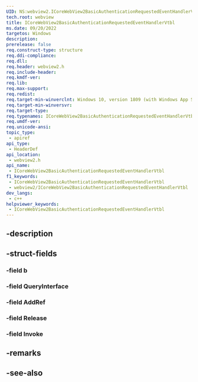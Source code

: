 ```yaml
---
UID: NS:webview2.ICoreWebView2BasicAuthenticationRequestedEventHandlerVtbl
tech.root: webview
title: ICoreWebView2BasicAuthenticationRequestedEventHandlerVtbl
ms.date: 09/20/2022
targetos: Windows
description: 
prerelease: false
req.construct-type: structure
req.ddi-compliance: 
req.dll: 
req.header: webview2.h
req.include-header: 
req.kmdf-ver: 
req.lib: 
req.max-support: 
req.redist: 
req.target-min-winverclnt: Windows 10, version 1809 (with Windows App SDK 1.1 or later)
req.target-min-winversvr: 
req.target-type: 
req.typenames: ICoreWebView2BasicAuthenticationRequestedEventHandlerVtbl
req.umdf-ver: 
req.unicode-ansi: 
topic_type:
 - apiref
api_type:
 - HeaderDef
api_location:
 - webview2.h
api_name:
 - ICoreWebView2BasicAuthenticationRequestedEventHandlerVtbl
f1_keywords:
 - ICoreWebView2BasicAuthenticationRequestedEventHandlerVtbl
 - webview2/ICoreWebView2BasicAuthenticationRequestedEventHandlerVtbl
dev_langs:
 - c++
helpviewer_keywords:
 - ICoreWebView2BasicAuthenticationRequestedEventHandlerVtbl
---
```


## -description

## -struct-fields

### -field b

### -field QueryInterface

### -field AddRef

### -field Release

### -field Invoke

## -remarks

## -see-also

